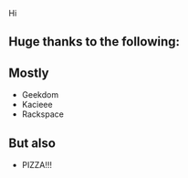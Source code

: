 Hi

## Huge thanks to the following:

## Mostly

 - Geekdom
 - Kacieee
 - Rackspace

## But also

 - PIZZA!!!

